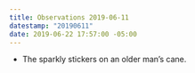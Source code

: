 ```yaml
---
title: Observations 2019-06-11
datestamp: "20190611"
date: 2019-06-22 17:57:00 -05:00
---
```


- The sparkly stickers on an older man’s cane.
